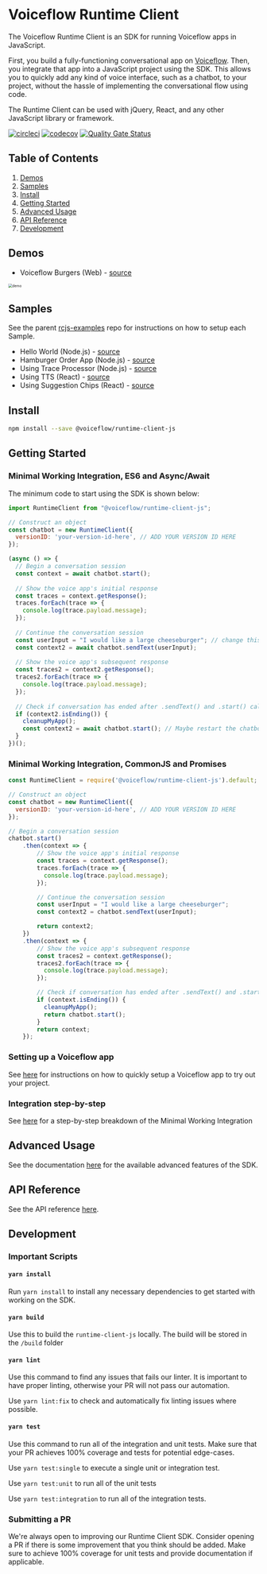 # Voiceflow Runtime Client

The Voiceflow Runtime Client is an SDK for running Voiceflow apps in JavaScript. 

First, you build a fully-functioning conversational app on [Voiceflow](https://creator.voiceflow.com). Then, you integrate that app into a JavaScript project using the SDK. This allows you to quickly add any kind of voice interface, such as a chatbot, to your project, without the hassle of implementing the conversational flow using code.

The Runtime Client can be used with jQuery, React, and any other JavaScript library or framework. 

[![circleci](https://circleci.com/gh/voiceflow/runtime-client-js/tree/master.svg?style=shield&circle-token=a4447ba98e39b43cc47fd6da870ca68ff0ca5db0)](https://circleci.com/gh/voiceflow/runtime-client-js/tree/master)
[![codecov](https://codecov.io/gh/voiceflow/runtime-client-js/branch/master/graph/badge.svg?token=RYypRxePDX)](https://codecov.io/gh/voiceflow/runtime-client-js)
[![Quality Gate Status](https://sonarcloud.io/api/project_badges/measure?project=voiceflow_runtime-client-js&metric=alert_status&token=088b80f6baf3c958b609f31f64b65289bd4586dc)](https://sonarcloud.io/dashboard?id=voiceflow_runtime-client-js)



## Table of Contents

1. [Demos](#demos)
2. [Samples](#samples)
3. [Install](#install)
4. [Getting Started](#getting-started)
5. [Advanced Usage](#advanced-usage)
6. [API Reference](#api-reference)
7. [Development](#api-reference)



## Demos

- Voiceflow Burgers (Web) - [source](https://voiceflow-burger.webflow.io/)

<img src="https://user-images.githubusercontent.com/5643574/106966841-17b9ee00-6714-11eb-868a-26751b7d560e.png" alt="demo" style="zoom:50%;" />

## Samples

See the parent [rcjs-examples](https://github.com/voiceflow/rcjs-examples) repo for instructions on how to setup each Sample.

- Hello World (Node.js) - [source](https://github.com/voiceflow/rcjs-examples/tree/master/hello-world)
- Hamburger Order App (Node.js) - [source](https://github.com/voiceflow/rcjs-examples/tree/master/hamburger-order)
- Using Trace Processor (Node.js) - [source](https://github.com/voiceflow/rcjs-examples/tree/master/trace-processor)
- Using TTS (React) - [source](https://github.com/voiceflow/rcjs-examples/tree/master/text-to-speech)
- Using Suggestion Chips (React) - [source](https://github.com/voiceflow/rcjs-examples/tree/master/suggestion-chips)


## Install

```bash
npm install --save @voiceflow/runtime-client-js
```

## Getting Started

### Minimal Working Integration, ES6 and Async/Await

The minimum code to start using the SDK is shown below:

```js
import RuntimeClient from "@voiceflow/runtime-client-js";

// Construct an object 
const chatbot = new RuntimeClient({
  versionID: 'your-version-id-here', // ADD YOUR VERSION ID HERE
});

(async () => {
  // Begin a conversation session
  const context = await chatbot.start();
  
  // Show the voice app's initial response
  const traces = context.getResponse();
  traces.forEach(trace => {
    console.log(trace.payload.message);
  });
  
  // Continue the conversation session
  const userInput = "I would like a large cheeseburger"; // change this string to what your app expects
  const context2 = await chatbot.sendText(userInput);
  
  // Show the voice app's subsequent response
  const traces2 = context2.getResponse();
  traces2.forEach(trace => {
    console.log(trace.payload.message);
  });
  
  // Check if conversation has ended after .sendText() and .start() calls
  if (context2.isEnding()) {
    cleanupMyApp();
    const context2 = await chatbot.start(); // Maybe restart the chatbot application with .start()
  }
})();
```



### Minimal Working Integration, CommonJS and Promises

```js
const RuntimeClient = require('@voiceflow/runtime-client-js').default;

// Construct an object 
const chatbot = new RuntimeClient({
  versionID: 'your-version-id-here', // ADD YOUR VERSION ID HERE
});

// Begin a conversation session
chatbot.start()
	.then(context => {
  		// Show the voice app's initial response
  		const traces = context.getResponse();
  		traces.forEach(trace => {
		  console.log(trace.payload.message);
		});

		// Continue the conversation session
		const userInput = "I would like a large cheeseburger";
		const context2 = chatbot.sendText(userInput);

		return context2;
	})
	.then(context => {
		// Show the voice app's subsequent response
		const traces2 = context.getResponse();
		traces2.forEach(trace => {
		  console.log(trace.payload.message);
		});

		// Check if conversation has ended after .sendText() and .start() calls
		if (context.isEnding()) {
		  cleanupMyApp();
		  return chatbot.start();
		}
		return context;
	});
```



### Setting up a Voiceflow app

See [here](docs/setting-up-vf-app.md) for instructions on how to quickly setup a Voiceflow app to try out your project.

### Integration step-by-step

See [here](docs/step-by-step.md) for a step-by-step breakdown of the Minimal Working Integration



## Advanced Usage

See the documentation [here](docs/advanced-usage.md) for the available advanced features of the SDK.




## API Reference

See the API reference [here](docs/api-reference.md).



## Development

### Important Scripts

#### `yarn install`

Run `yarn install` to install any necessary dependencies to get started with working on the SDK.

#### `yarn build`

Use this to build the `runtime-client-js` locally. The build will be stored in the `/build` folder

#### `yarn lint`

Use this command to find any issues that fails our linter. It is important to have proper linting, otherwise your PR will not pass our automation.

Use `yarn lint:fix` to check and automatically fix linting issues where possible.

#### `yarn test`

Use this command to run all of the integration and unit tests. Make sure that your PR achieves 100% coverage and tests for potential edge-cases. 

Use `yarn test:single` to execute a single unit or integration test.

Use `yarn test:unit` to run all of the unit tests

Use `yarn test:integration` to run all of the integration tests.



### Submitting a PR

We're always open to improving our Runtime Client SDK. Consider opening a PR if there is some improvement that you think should be added. Make sure to achieve 100% coverage for unit tests and provide documentation if applicable.
